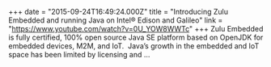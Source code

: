 +++
date = "2015-09-24T16:49:24.000Z"
title = "Introducing Zulu Embedded and running Java on Intel® Edison and Galileo"
link = "https://www.youtube.com/watch?v=0U_YOW8WWTc"
+++
Zulu Embedded is fully certified, 100% open source Java SE platform based on OpenJDK for embedded devices, M2M, and IoT.  Java’s growth in the embedded and IoT space has been limited by licensing and …